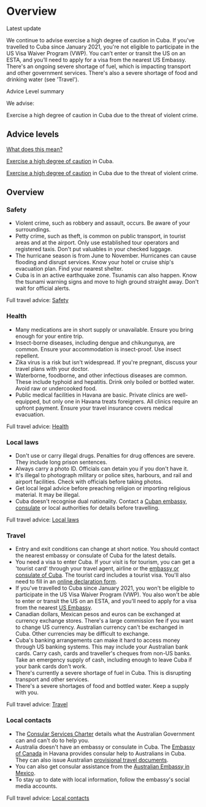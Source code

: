 # Overview

Latest update

We continue to advise exercise a high degree of caution in Cuba. If you've travelled to Cuba since January 2021, you're not eligible to participate in the US Visa Waiver Program (VWP). You can’t enter or transit the US on an ESTA, and you’ll need to apply for a visa from the nearest US Embassy. There's an ongoing severe shortage of fuel, which is impacting transport and other government services. There's also a severe shortage of food and drinking water (see 'Travel').

Advice Level summary

We advise:

Exercise a high degree of caution in Cuba due to the threat of violent crime.

## Advice levels

[What does this mean?](/before-you-go/travel-advice-explained/)

[Exercise a high degree of caution](/node/33#level2) in Cuba.

[Exercise a high degree of caution](/node/33#level2) in Cuba due to the threat of violent crime.

## Overview

### Safety

* Violent crime, such as robbery and assault, occurs. Be aware of your surroundings.
* Petty crime, such as theft, is common on public transport, in tourist areas and at the airport. Only use established tour operators and registered taxis. Don't put valuables in your checked luggage.
* The hurricane season is from June to November. Hurricanes can cause flooding and disrupt services. Know your hotel or cruise ship's evacuation plan. Find your nearest shelter.
* Cuba is in an active earthquake zone. Tsunamis can also happen. Know the tsunami warning signs and move to high ground straight away. Don't wait for official alerts.

Full travel advice: [Safety](#safety)

### Health

* Many medications are in short supply or unavailable. Ensure you bring enough for your entire trip.
* Insect-borne diseases, including dengue and chikungunya, are common. Ensure your accommodation is insect-proof. Use insect repellent.
* Zika virus is a risk but isn't widespread. If you're pregnant, discuss your travel plans with your doctor.
* Waterborne, foodborne, and other infectious diseases are common. These include typhoid and hepatitis. Drink only boiled or bottled water. Avoid raw or undercooked food.
* Public medical facilities in Havana are basic. Private clinics are well-equipped, but only one in Havana treats foreigners. All clinics require an upfront payment. Ensure your travel insurance covers medical evacuation.

Full travel advice: [Health](#health)

### Local laws

* Don't use or carry illegal drugs. Penalties for drug offences are severe. They include long prison sentences.
* Always carry a photo ID. Officials can detain you if you don't have it.
* It's illegal to photograph military or police sites, harbours, and rail and airport facilities. Check with officials before taking photos.
* Get local legal advice before preaching religion or importing religious material. It may be illegal.
* Cuba doesn't recognise dual nationality. Contact a [Cuban embassy, consulate](https://protocol.dfat.gov.au/Public/Missions/52) or local authorities for details before travelling.

Full travel advice: [Local laws](#local-laws)

### Travel

* Entry and exit conditions can change at short notice. You should contact the nearest embassy or consulate of Cuba for the latest details.
* You need a visa to enter Cuba. If your visit is for tourism, you can get a 'tourist card' through your travel agent, airline or the [embassy or consulate of Cuba](https://protocol.dfat.gov.au/Public/Missions/52). The tourist card includes a tourist visa. You'll also need to fill in an [online declaration form](https://www.dviajeros.mitrans.gob.cu/inicio).
* If you've travelled to Cuba since January 2021, you won't be eligible to participate in the US Visa Waiver Program (VWP). You also won't be able to enter or transit the US on an ESTA, and you’ll need to apply for a visa from the nearest [US Embassy](https://www.usembassy.gov/).
* Canadian dollars, Mexican pesos and euros can be exchanged at currency exchange stores. There's a large commission fee if you want to change US currency. Australian currency can't be exchanged in Cuba. Other currencies may be difficult to exchange.
* Cuba's banking arrangements can make it hard to access money through US banking systems. This may include your Australian bank cards. Carry cash, cards and traveller's cheques from non-US banks. Take an emergency supply of cash, including enough to leave Cuba if your bank cards don't work.
* There's currently a severe shortage of fuel in Cuba. This is disrupting transport and other services.
* There's a severe shortages of food and bottled water. Keep a supply with you.

Full travel advice: [Travel](#travel)

### Local contacts

* The [Consular Services Charter](/consular-services/consular-services-charter "Consular Services Charter") details what the Australian Government can and can't do to help you.
* Australia doesn't have an embassy or consulate in Cuba. The [Embassy of Canada](http://www.canadainternational.gc.ca/cuba/index.aspx?lang=eng) in Havana provides consular help to Australians in Cuba. They can also issue Australian [provisional travel documents](https://www.passports.gov.au/getting-passport-how-it-works/special-travel-documents).
* You can also get consular assistance from the [Australian Embassy in Mexico](https://mexico.embassy.gov.au/mctycastellano/home.html).
* To stay up to date with local information, follow the embassy's social media accounts.

Full travel advice: [Local contacts](#local-contacts)